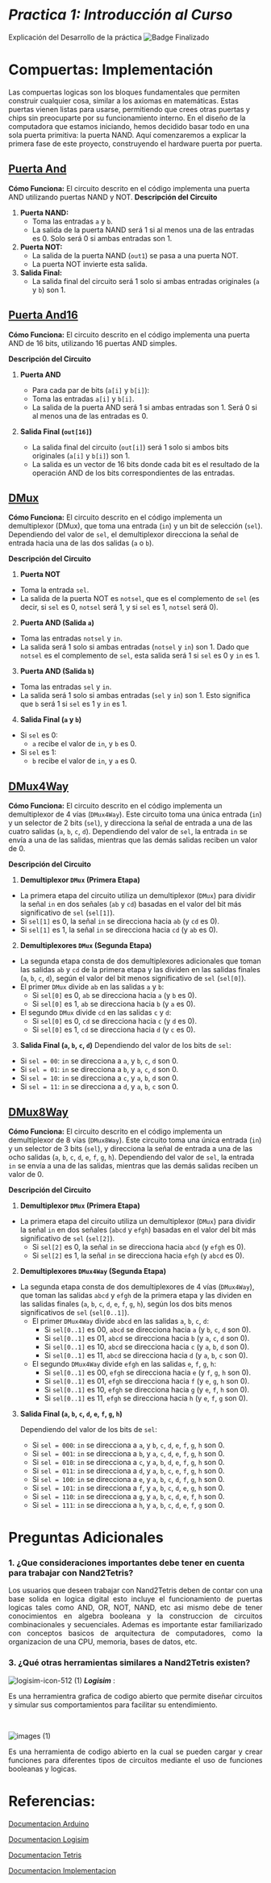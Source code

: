 # **_Practica 1: Introducción al Curso_**
Explicación del Desarrollo de la práctica ![Badge Finalizado](https://img.shields.io/badge/STATUS-FINALIZADO-green)
# Compuertas: Implementación

Las compuertas logicas son los bloques fundamentales que permiten construir cualquier cosa, similar a los axiomas en matemáticas. Estas puertas vienen listas para usarse, permitiendo que crees otras puertas y chips sin preocuparte por su funcionamiento interno. En el diseño de la computadora que estamos iniciando, hemos decidido basar todo en una sola puerta primitiva: la puerta NAND. Aquí comenzaremos a explicar la primera fase de este proyecto, construyendo el hardware puerta por puerta.


## [Puerta And](https://github.com/AlvarezNelson5623/Grupo-Teletubbies/blob/main/Pr%C3%A1cticas%20Laboratorio/Pr%C3%A1ctica%201/And.hdl)
 **Cómo Funciona:** El circuito descrito en el código implementa una puerta AND utilizando puertas NAND y NOT.
**Descripción del Circuito**
1. **Puerta NAND:**
   - Toma las entradas `a` y `b`.
   - La salida de la puerta NAND será 1 si al menos una de las entradas es 0. Solo será 0 si ambas entradas son 1.
2. **Puerta NOT:**
   - La salida de la puerta NAND (`out1`) se pasa a una puerta NOT.
   - La puerta NOT invierte esta salida.
3. **Salida Final:**
   - La salida final del circuito será 1 solo si ambas entradas originales (`a` y `b`) son 1.

## [Puerta And16](https://github.com/AlvarezNelson5623/Grupo-Teletubbies/blob/main/Prácticas%20Laboratorio/Práctica%201/And16.hdl)
**Cómo Funciona:** El circuito descrito en el código implementa una puerta AND de 16 bits, utilizando 16 puertas AND simples.

**Descripción del Circuito**

1. **Puerta AND**
   - Para cada par de bits (`a[i]` y `b[i]`):
   - Toma las entradas `a[i]` y `b[i]`.
   - La salida de la puerta AND será 1 si ambas entradas son 1. Será 0 si al menos una de las entradas es 0.

2. **Salida Final (`out[16]`)**
   - La salida final del circuito (`out[i]`) será 1 solo si ambos bits originales (`a[i]` y `b[i]`) son 1.
   - La salida es un vector de 16 bits donde cada bit es el resultado de la operación AND de los bits correspondientes de las entradas.

## [DMux](https://github.com/AlvarezNelson5623/Grupo-Teletubbies/blob/main/Prácticas%20Laboratorio/Práctica%201/DMux.hdl)

**Cómo Funciona:** El circuito descrito en el código implementa un demultiplexor (DMux), que toma una entrada (`in`) y un bit de selección (`sel`). Dependiendo del valor de `sel`, el demultiplexor direcciona la señal de entrada hacia una de las dos salidas (`a` o `b`).

**Descripción del Circuito**

1. **Puerta NOT**
- Toma la entrada `sel`.
- La salida de la puerta NOT es `notsel`, que es el complemento de `sel` (es decir, si `sel` es 0, `notsel` será 1, y si `sel` es 1, `notsel` será 0).

2. **Puerta AND (Salida `a`)**
- Toma las entradas `notsel` y `in`.
- La salida será 1 solo si ambas entradas (`notsel` y `in`) son 1. Dado que `notsel` es el complemento de `sel`, esta salida será 1 si `sel` es 0 y `in` es 1.

3. **Puerta AND (Salida `b`)**
- Toma las entradas `sel` y `in`.
- La salida será 1 solo si ambas entradas (`sel` y `in`) son 1. Esto significa que `b` será 1 si `sel` es 1 y `in` es 1.

4. **Salida Final (`a` y `b`)**
- Si `sel` es 0:
  - `a` recibe el valor de `in`, y `b` es 0.
- Si `sel` es 1:
  - `b` recibe el valor de `in`, y `a` es 0.

## [DMux4Way](https://github.com/AlvarezNelson5623/Grupo-Teletubbies/blob/main/Prácticas%20Laboratorio/Práctica%201/DMux4Way.hdl)

**Cómo Funciona:** El circuito descrito en el código implementa un demultiplexor de 4 vías (`DMux4Way`). Este circuito toma una única entrada (`in`) y un selector de 2 bits (`sel`), y direcciona la señal de entrada a una de las cuatro salidas (`a`, `b`, `c`, `d`). Dependiendo del valor de `sel`, la entrada `in` se envía a una de las salidas, mientras que las demás salidas reciben un valor de 0.

**Descripción del Circuito**

1. **Demultiplexor `DMux` (Primera Etapa)**
- La primera etapa del circuito utiliza un demultiplexor (`DMux`) para dividir la señal `in` en dos señales (`ab` y `cd`) basadas en el valor del bit más significativo de `sel` (`sel[1]`).
- Si `sel[1]` es 0, la señal `in` se direcciona hacia `ab` (y `cd` es 0).
- Si `sel[1]` es 1, la señal `in` se direcciona hacia `cd` (y `ab` es 0).

2. **Demultiplexores `DMux` (Segunda Etapa)**
- La segunda etapa consta de dos demultiplexores adicionales que toman las salidas `ab` y `cd` de la primera etapa y las dividen en las salidas finales (`a`, `b`, `c`, `d`), según el valor del bit menos significativo de `sel` (`sel[0]`).
- El primer `DMux` divide `ab` en las salidas `a` y `b`:
  - Si `sel[0]` es 0, `ab` se direcciona hacia `a` (y `b` es 0).
  - Si `sel[0]` es 1, `ab` se direcciona hacia `b` (y `a` es 0).
- El segundo `DMux` divide `cd` en las salidas `c` y `d`:
  - Si `sel[0]` es 0, `cd` se direcciona hacia `c` (y `d` es 0).
  - Si `sel[0]` es 1, `cd` se direcciona hacia `d` (y `c` es 0).

3. **Salida Final (`a`, `b`, `c`, `d`)**
Dependiendo del valor de los bits de `sel`:

- Si `sel = 00`: `in` se direcciona a `a`, y `b`, `c`, `d` son 0.
- Si `sel = 01`: `in` se direcciona a `b`, y `a`, `c`, `d` son 0.
- Si `sel = 10`: `in` se direcciona a `c`, y `a`, `b`, `d` son 0.
- Si `sel = 11`: `in` se direcciona a `d`, y `a`, `b`, `c` son 0.

## [DMux8Way](https://github.com/AlvarezNelson5623/Grupo-Teletubbies/blob/main/Prácticas%20Laboratorio/Práctica%201/DMux8Way.hdl)

**Cómo Funciona:** El circuito descrito en el código implementa un demultiplexor de 8 vías (`DMux8Way`). Este circuito toma una única entrada (`in`) y un selector de 3 bits (`sel`), y direcciona la señal de entrada a una de las ocho salidas (`a`, `b`, `c`, `d`, `e`, `f`, `g`, `h`). Dependiendo del valor de `sel`, la entrada `in` se envía a una de las salidas, mientras que las demás salidas reciben un valor de 0.

**Descripción del Circuito**

1. **Demultiplexor `DMux` (Primera Etapa)**

- La primera etapa del circuito utiliza un demultiplexor (`DMux`) para dividir la señal `in` en dos señales (`abcd` y `efgh`) basadas en el valor del bit más significativo de `sel` (`sel[2]`).
  - Si `sel[2]` es 0, la señal `in` se direcciona hacia `abcd` (y `efgh` es 0).
  - Si `sel[2]` es 1, la señal `in` se direcciona hacia `efgh` (y `abcd` es 0).

2. **Demultiplexores `DMux4Way` (Segunda Etapa)**

- La segunda etapa consta de dos demultiplexores de 4 vías (`DMux4Way`), que toman las salidas `abcd` y `efgh` de la primera etapa y las dividen en las salidas finales (`a`, `b`, `c`, `d`, `e`, `f`, `g`, `h`), según los dos bits menos significativos de `sel` (`sel[0..1]`).
  - El primer `DMux4Way` divide `abcd` en las salidas `a`, `b`, `c`, `d`:
    - Si `sel[0..1]` es 00, `abcd` se direcciona hacia `a` (y `b`, `c`, `d` son 0).
    - Si `sel[0..1]` es 01, `abcd` se direcciona hacia `b` (y `a`, `c`, `d` son 0).
    - Si `sel[0..1]` es 10, `abcd` se direcciona hacia `c` (y `a`, `b`, `d` son 0).
    - Si `sel[0..1]` es 11, `abcd` se direcciona hacia `d` (y `a`, `b`, `c` son 0).
  - El segundo `DMux4Way` divide `efgh` en las salidas `e`, `f`, `g`, `h`:
    - Si `sel[0..1]` es 00, `efgh` se direcciona hacia `e` (y `f`, `g`, `h` son 0).
    - Si `sel[0..1]` es 01, `efgh` se direcciona hacia `f` (y `e`, `g`, `h` son 0).
    - Si `sel[0..1]` es 10, `efgh` se direcciona hacia `g` (y `e`, `f`, `h` son 0).
    - Si `sel[0..1]` es 11, `efgh` se direcciona hacia `h` (y `e`, `f`, `g` son 0).

3. **Salida Final (`a`, `b`, `c`, `d`, `e`, `f`, `g`, `h`)**

   Dependiendo del valor de los bits de `sel`:
   
   - Si `sel = 000`: `in` se direcciona a `a`, y `b`, `c`, `d`, `e`, `f`, `g`, `h` son 0.
   - Si `sel = 001`: `in` se direcciona a `b`, y `a`, `c`, `d`, `e`, `f`, `g`, `h` son 0.
   - Si `sel = 010`: `in` se direcciona a `c`, y `a`, `b`, `d`, `e`, `f`, `g`, `h` son 0.
   - Si `sel = 011`: `in` se direcciona a `d`, y `a`, `b`, `c`, `e`, `f`, `g`, `h` son 0.
   - Si `sel = 100`: `in` se direcciona a `e`, y `a`, `b`, `c`, `d`, `f`, `g`, `h` son 0.
   - Si `sel = 101`: `in` se direcciona a `f`, y `a`, `b`, `c`, `d`, `e`, `g`, `h` son 0.
   - Si `sel = 110`: `in` se direcciona a `g`, y `a`, `b`, `c`, `d`, `e`, `f`, `h` son 0.
   - Si `sel = 111`: `in` se direcciona a `h`, y `a`, `b`, `c`, `d`, `e`, `f`, `g` son 0.

# Preguntas Adicionales


### 1. ¿Que consideraciones importantes debe tener en cuenta para trabajar con Nand2Tetris?                                                                                                                                             
<p align="justify"> Los usuarios que deseen trabajar con Nand2Tetris deben de contar con una base solida en logica digital esto incluye el funcionamiento de puertas logicas tales como AND, OR, NOT, NAND, etc asi mismo debe de tener conocimientos en algebra booleana y la construccion de circuitos combinacionales y secuenciales. Ademas es importante estar familiarizado con conceptos basicos de arquitectura de computadores, como la organizacion de una CPU, memoria, bases de datos, etc.
</p> 
   
### 3. ¿Qué otras herramientas similares a Nand2Tetris existen?                                                                                                                                             
![logisim-icon-512 (1)](https://github.com/user-attachments/assets/38d477ea-81ad-4431-9a47-b5368e67ab32) 
**_Logisim_** : <p align="justify">Es una herramientra grafica de codigo abierto que permite diseñar circuitos y simular sus comportamientos para facilitar su entendimiento.
</p>        
<br>

![images (1)](https://github.com/user-attachments/assets/35699bde-53a2-494d-903d-748f73343f80)
 <p align="justify">Es una herramienta de codigo abierto en la cual se pueden cargar y crear funciones para diferentes tipos de circuitos mediante el uso de funciones booleanas y logicas.
</p> 

# Referencias:
[Documentacion Arduino](https://www.arduino.cc/)

[Documentacion Logisim](https://es.wikipedia.org/wiki/Logisim)

[Documentacion Tetris](https://medium.com/@misbah.anwar/from-nand-to-tetris-nand2tetris-project-1-logic-gates-8de7044de4b4)

[Documentacion Implementacion](https://www.nand2tetris.org/_files/ugd/44046b_f2c9e41f0b204a34ab78be0ae4953128.pdf)

